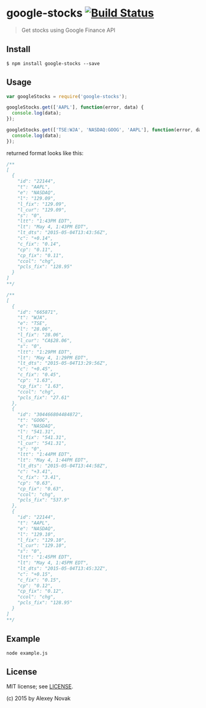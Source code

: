 # google-stocks [![Build Status](https://travis-ci.org/anvk/google-stocks.svg?branch=master)](https://travis-ci.org/anvk/google-stocks)

> Get stocks using Google Finance API


## Install

```
$ npm install google-stocks --save
```


## Usage

```js
var googleStocks = require('google-stocks');

googleStocks.get(['AAPL'], function(error, data) {
  console.log(data);
});

googleStocks.get(['TSE:WJA', 'NASDAQ:GOOG', 'AAPL'], function(error, data) {
  console.log(data);
});
```

returned format looks like this:

```js
/**
[
  {
    "id": "22144",
    "t": "AAPL",
    "e": "NASDAQ",
    "l": "129.09",
    "l_fix": "129.09",
    "l_cur": "129.09",
    "s": "0",
    "ltt": "1:43PM EDT",
    "lt": "May 4, 1:43PM EDT",
    "lt_dts": "2015-05-04T13:43:56Z",
    "c": "+0.14",
    "c_fix": "0.14",
    "cp": "0.11",
    "cp_fix": "0.11",
    "ccol": "chg",
    "pcls_fix": "128.95"
  }
]
**/

/**
[
  {
    "id": "665871",
    "t": "WJA",
    "e": "TSE",
    "l": "28.06",
    "l_fix": "28.06",
    "l_cur": "CA$28.06",
    "s": "0",
    "ltt": "1:29PM EDT",
    "lt": "May 4, 1:29PM EDT",
    "lt_dts": "2015-05-04T13:29:56Z",
    "c": "+0.45",
    "c_fix": "0.45",
    "cp": "1.63",
    "cp_fix": "1.63",
    "ccol": "chg",
    "pcls_fix": "27.61"
  },
  {
    "id": "304466804484872",
    "t": "GOOG",
    "e": "NASDAQ",
    "l": "541.31",
    "l_fix": "541.31",
    "l_cur": "541.31",
    "s": "0",
    "ltt": "1:44PM EDT",
    "lt": "May 4, 1:44PM EDT",
    "lt_dts": "2015-05-04T13:44:58Z",
    "c": "+3.41",
    "c_fix": "3.41",
    "cp": "0.63",
    "cp_fix": "0.63",
    "ccol": "chg",
    "pcls_fix": "537.9"
  },
  {
    "id": "22144",
    "t": "AAPL",
    "e": "NASDAQ",
    "l": "129.10",
    "l_fix": "129.10",
    "l_cur": "129.10",
    "s": "0",
    "ltt": "1:45PM EDT",
    "lt": "May 4, 1:45PM EDT",
    "lt_dts": "2015-05-04T13:45:32Z",
    "c": "+0.15",
    "c_fix": "0.15",
    "cp": "0.12",
    "cp_fix": "0.12",
    "ccol": "chg",
    "pcls_fix": "128.95"
  }
]
**/
```

## Example

```
node example.js
```

## License

MIT license; see [LICENSE](./LICENSE).

(c) 2015 by Alexey Novak

